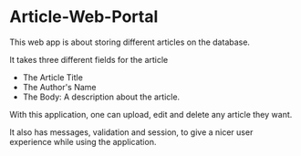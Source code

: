 # Article-Web-Portal
This web app is about storing different articles on the database.

It takes three different fields for the article
- The Article Title
- The Author's Name 
- The Body: A description about the article.

With this application, one can upload, edit and delete any article they want.

It also has messages, validation and session, to give a nicer user experience while using the application.
